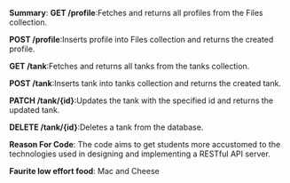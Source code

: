 **Summary**:
**GET /profile**:Fetches and returns all profiles from the Files collection.


**POST /profile**:Inserts profile into Files collection and returns the created profile.



**GET /tank**:Fetches and returns all tanks from the tanks collection.


**POST /tank**:Inserts tank into tanks collection and returns the created tank.


**PATCH /tank/{id}**:Updates the tank with the specified id and returns the updated tank.


**DELETE /tank/{id}**:Deletes a tank from the database.


**Reason For Code**: The code aims  to get students more accustomed to the technologies used in designing and implementing a RESTful API server.

**Faurite low effort food**: Mac and Cheese

